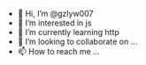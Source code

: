 - 👋 Hi, I’m @gzlyw007
- 👀 I’m interested in js
- 🌱 I’m currently learning http
- 💞️ I’m looking to collaborate on ...
- 📫 How to reach me ...

<!---
gzlyw007/gzlyw007 is a ✨ special ✨ repository because its `README.md` (this file) appears on your GitHub profile.
You can click the Preview link to take a look at your changes.
--->
